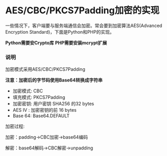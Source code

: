 AES/CBC/PKCS7Padding加密的实现
======
一些情况下，客户端要与服务端通信会加密。常会要到加密算法AES(Advanced Encryption Standard)，下面是Python和PHP的实现。

**Python需要安Crypto库**
**PHP需要安装mcrypt扩展**

### 说明 ###
加密模式采用AES/CBC/PKCS7Padding

**注意：加密后的字节码使用Base64转换成字符串**
* 加密模式: CBC
* 填充模式: PKCS7Padding
* 加密密钥: 用户密钥 SHA256 的32 bytes
* AES IV : 加密密钥的前 16 bytes
* Base 64: Base64.DEFAULT

加密过程:

加密：padding->CBC加密->base64编码

解密：base64解码->CBC解密->unpadding
